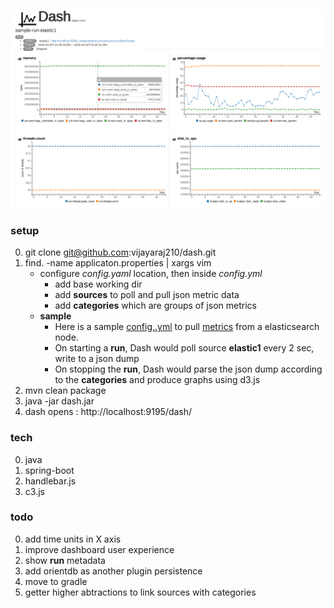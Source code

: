 ![dash page](github.png)

### setup
0. git clone git@github.com:vijayaraj210/dash.git
1. find. -name applicaton.properties | xargs vim
     - configure *config.yaml* location, then inside *config.yml*
        - add  base working dir
        - add **sources** to poll and pull json metric data
        - add **categories** which are groups of json metrics
     - **sample**
          - Here is a sample [config,.yml](https://github.com/vijayaraj210/dash/blob/master/sample-base/config-sample.yml) to pull [metrics](https://github.com/vijayaraj210/dash/blob/master/sample-base/sample-metric.json) from a elasticsearch node.
          - On starting a **run**,  Dash would poll source **elastic1** every 2 sec, write to a json dump
          - On stopping the **run**, Dash would parse the json dump according to the **categories** and produce graphs using d3.js
2. mvn clean package
3.  java -jar dash.jar
4.  dash opens : http://localhost:9195/dash/


### tech
0. java
1. spring-boot
2. handlebar.js
3. c3.js

### todo
0. add time units in X axis
1. improve dashboard user experience
2. show **run** metadata
3. add orientdb as another plugin persistence
4. move to gradle
5. getter higher abtractions to link sources with categories
